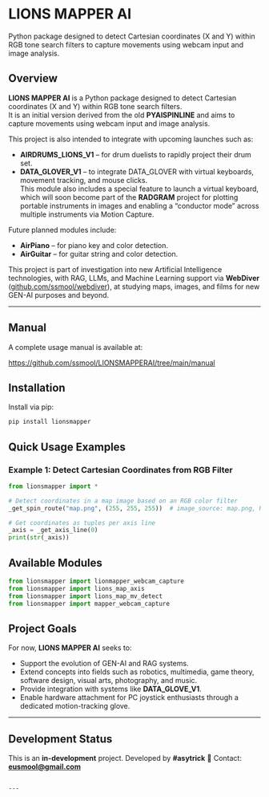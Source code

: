 # LIONS MAPPER AI

Python package designed to detect Cartesian coordinates (X and Y) within RGB tone search filters to capture movements using webcam input and image analysis.  

## Overview
**LIONS MAPPER AI** is a Python package designed to detect Cartesian coordinates (X and Y) within RGB tone search filters.  
It is an initial version derived from the old **PYAISPINLINE** and aims to capture movements using webcam input and image analysis.  

This project is also intended to integrate with upcoming launches such as:
- **AIRDRUMS_LIONS_V1** – for drum duelists to rapidly project their drum set.
- **DATA_GLOVER_V1** – to integrate DATA_GLOVER with virtual keyboards, movement tracking, and mouse clicks.  
  This module also includes a special feature to launch a virtual keyboard, which will soon become part of the **RADGRAM** project for plotting portable instruments in images and enabling a “conductor mode” across multiple instruments via Motion Capture.

Future planned modules include:
- **AirPiano** – for piano key and color detection.
- **AirGuitar** – for guitar string and color detection.

This project is part of investigation into new Artificial Intelligence technologies, with RAG, LLMs, and Machine Learning support via **WebDiver** ([github.com/ssmool/webdiver](https://github.com/ssmool/webdiver)), at studying maps, images, and films for new GEN-AI purposes and beyond.

---

## Manual
A complete usage manual is available at:

https://github.com/ssmool/LIONSMAPPERAI/tree/main/manual


## Installation
Install via pip:

```bash
pip install lionsmapper
````

## Quick Usage Examples

### Example 1: Detect Cartesian Coordinates from RGB Filter

```python
from lionsmapper import *

# Detect coordinates in a map image based on an RGB color filter
_get_spin_route("map.png", (255, 255, 255))  # image_source: map.png, RGB: 255,255,255

# Get coordinates as tuples per axis line
_axis = _get_axis_line(0)
print(str(_axis))
```


## Available Modules

```python
from lionsmapper import lionmapper_webcam_capture
from lionsmapper import lions_map_axis
from lionsmapper import lions_map_mv_detect
from lionsmapper import mapper_webcam_capture
```

## Project Goals

For now, **LIONS MAPPER AI** seeks to:

* Support the evolution of GEN-AI and RAG systems.
* Extend concepts into fields such as robotics, multimedia, game theory, software design, visual arts, photography, and music.
* Provide integration with systems like **DATA_GLOVE_V1**.
* Enable hardware attachment for PC joystick enthusiasts through a dedicated motion-tracking glove.

---

## Development Status

This is an **in-development** project.
Developed by **#asytrick**
📧 Contact: **[eusmool@gmail.com](mailto:eusmool@gmail.com)**

```

---